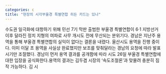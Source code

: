 ```yaml
---
categories: c
title: "현장의 시각부울경 특별연합 히든 카드는 있나"
---
```

수도권 일극화에 대항하기 위해 민선 7기 막판 출범한 부울경 특별연합이 6·1 지방선거 이후 달라진 정치 지형의 여파로 사무 개시도 전에 무산되는 분위기다. 경남은 지난주 용역을 통해 부울경 특별연합의 실익이 없다는 결론을 내렸다. 울산시도 용역을 진행 중이다. 이미 이달 초 용역을 사실상 완료했지만 보조를 맞춰달라는 경남의 요청에 따라 발표 시기만 조절했다. 경남이 먼저 용역 결과를 공개함에 따라 시도 26일 부울경 특별연합에 대한 입장을 공식화한다.용역의 결과는 김두겸 시장의 ‘속도조절론’과 맞물려 충분히 짐작 가능하다. 김 시